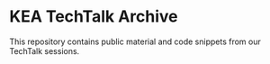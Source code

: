 # KEA TechTalk Archive

This repository contains public material and code snippets from our TechTalk sessions.
